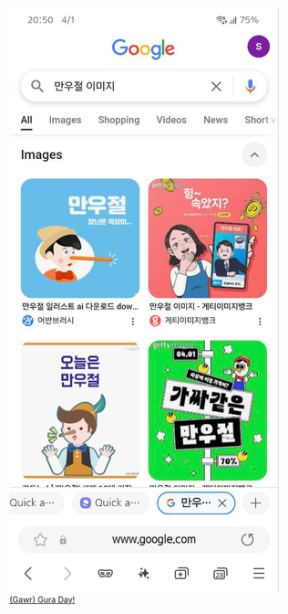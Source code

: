 ![gawr gura](./public/image.png)
[(Gawr) Gura Day!](https://namu.wiki/w/%EA%B0%80%EC%9A%B0%EB%A5%B4%20%EA%B5%AC%EB%9D%BC)
